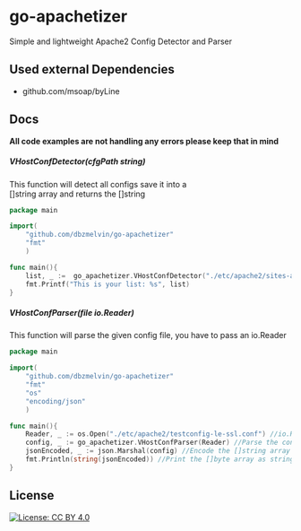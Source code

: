 # go-apachetizer
Simple and lightweight Apache2 Config Detector and Parser

## Used external Dependencies
* github.com/msoap/byLine

## Docs
**All code examples are not handling any errors please keep that in mind**

##### VHostConfDetector(cfgPath string)
This function will detect all configs save it into a <br>[]string array and returns the []string
```go
package main

import(
	"github.com/dbzmelvin/go-apachetizer"
    "fmt"
	)

func main(){
	list, _ :=  go_apachetizer.VHostConfDetector("./etc/apache2/sites-available")
    fmt.Printf("This is your list: %s", list)
}
```

##### VHostConfParser(file io.Reader)
This function will parse the given config file, you have to pass an io.Reader
```go
package main

import(
	"github.com/dbzmelvin/go-apachetizer" 
    "fmt"
	"os"
	"encoding/json"
	)

func main(){
    Reader, _ := os.Open("./etc/apache2/testconfig-le-ssl.conf") //io.Reader
    config, _ := go_apachetizer.VHostConfParser(Reader) //Parse the config
    jsonEncoded, _ := json.Marshal(config) //Encode the []string array to json []byte array
    fmt.Println(string(jsonEncoded)) //Print the []byte array as string
}
```

## License
[![License: CC BY 4.0](https://img.shields.io/badge/License-CC%20BY%204.0-lightgrey.svg)](https://creativecommons.org/licenses/by/4.0/)
